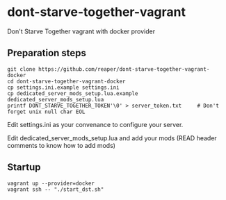 # dont-starve-together-vagrant
Don't Starve Together vagrant with docker provider

## Preparation steps
```
git clone https://github.com/reaper/dont-starve-together-vagrant-docker
cd dont-starve-together-vagrant-docker
cp settings.ini.example settings.ini
cp dedicated_server_mods_setup.lua.example dedicated_server_mods_setup.lua
printf DONT_STARVE_TOGETHER_TOKEN'\0' > server_token.txt     # Don't forget unix null char EOL
```

Edit settings.ini as your convenance to configure your server.

Edit dedicated_server_mods_setup.lua and add your mods (READ header comments to know how to add mods)

## Startup
```
vagrant up --provider=docker
vagrant ssh -- "./start_dst.sh"
```
